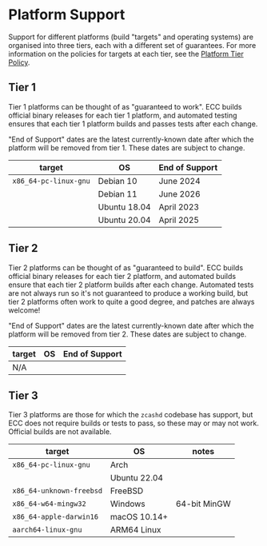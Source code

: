# Platform Support

Support for different platforms (build "targets" and operating systems) are organised into
three tiers, each with a different set of guarantees. For more information on the policies
for targets at each tier, see the [Platform Tier Policy](../dev/platform-tier-policy.md).

## Tier 1

Tier 1 platforms can be thought of as "guaranteed to work". ECC builds official binary
releases for each tier 1 platform, and automated testing ensures that each tier 1 platform
builds and passes tests after each change.

"End of Support" dates are the latest currently-known date after which the platform will
be removed from tier 1. These dates are subject to change.

| target                  | OS           | End of Support |
| ----------------------- | ------------ | -------------- |
| `x86_64-pc-linux-gnu`   | Debian 10    | June 2024      |
|                         | Debian 11    | June 2026      |
|                         | Ubuntu 18.04 | April 2023     |
|                         | Ubuntu 20.04 | April 2025     |

## Tier 2

Tier 2 platforms can be thought of as "guaranteed to build". ECC builds official binary
releases for each tier 2 platform, and automated builds ensure that each tier 2 platform
builds after each change. Automated tests are not always run so it's not guaranteed to
produce a working build, but tier 2 platforms often work to quite a good degree, and
patches are always welcome!

"End of Support" dates are the latest currently-known date after which the platform will
be removed from tier 2. These dates are subject to change.

| target                  | OS           | End of Support |
| ----------------------- | ------------ | -------------- |
| N/A |

## Tier 3

Tier 3 platforms are those for which the `zcashd` codebase has support, but ECC does not
require builds or tests to pass, so these may or may not work. Official builds are not
available.

| target                  | OS           | notes |
| ----------------------- | ------------ | ----- |
| `x86_64-pc-linux-gnu`   | Arch         |
|                         | Ubuntu 22.04 |
| `x86_64-unknown-freebsd`| FreeBSD      |
| `x86_64-w64-mingw32`    | Windows      | 64-bit MinGW |
| `x86_64-apple-darwin16` | macOS 10.14+ |
| `aarch64-linux-gnu`     | ARM64 Linux  |
